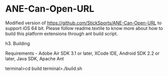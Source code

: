 # ANE-Can-Open-URL

Modified version of https://github.com/StickSports/ANE-Can-Open-URL to support iOS 64 bit. Please follow readme.textile to know more about how to build this platform extensions through ant build script.


h3. Building

Requirements - Adobe Air SDK 3.1 or later, XCode IDE, Android SDK 2.2 or later, Java SDK, Apache Ant

terminal>cd build
terminal>./build.sh